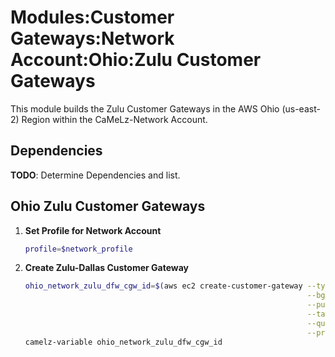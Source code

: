 # Modules:Customer Gateways:Network Account:Ohio:Zulu Customer Gateways

This module builds the Zulu Customer Gateways in the AWS Ohio (us-east-2) Region within the
CaMeLz-Network Account.

## Dependencies

**TODO**: Determine Dependencies and list.

## Ohio Zulu Customer Gateways

1. **Set Profile for Network Account**

    ```bash
    profile=$network_profile
    ```

1. **Create Zulu-Dallas Customer Gateway**

    ```bash
    ohio_network_zulu_dfw_cgw_id=$(aws ec2 create-customer-gateway --type ipsec.1 \
                                                                   --bgp-asn $zulu_dfw_cgw_asn \
                                                                   --public-ip $zulu_dfw_csr_instancea_public_ip \
                                                                   --tag-specifications "ResourceType=customer-gateway,Tags=[{Key=Name,Value=Network-ZuluDallasCustomerGateway},{Key=Company,Value=Zulu},{Key=Location,Value=Dallas},{Key=Environment,Value=Network},{Key=Project,Value=CaMeLz-POC-4}]" \
                                                                   --query 'CustomerGateway.CustomerGatewayId' \
                                                                   --profile $profile --region us-east-2 --output text)
    camelz-variable ohio_network_zulu_dfw_cgw_id
    ```
